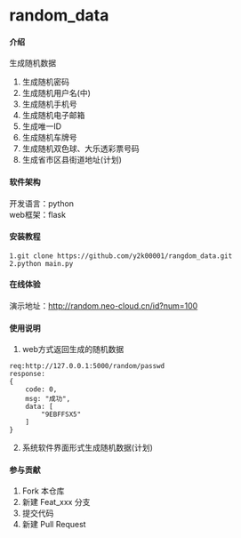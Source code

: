 # random_data

#### 介绍
生成随机数据
1. 生成随机密码
2. 生成随机用户名(中)
3. 生成随机手机号
4. 生成随机电子邮箱
5. 生成唯一ID
6. 生成随机车牌号
7. 生成随机双色球、大乐透彩票号码
8. 生成省市区县街道地址(计划)
#### 软件架构
开发语言：python  
web框架：flask

#### 安装教程

```
1.git clone https://github.com/y2k00001/rangdom_data.git
2.python main.py
```
#### 在线体验
演示地址：http://random.neo-cloud.cn/id?num=100

#### 使用说明

1. web方式返回生成的随机数据
~~~
req:http://127.0.0.1:5000/random/passwd
response: 
{
    code: 0,
    msg: "成功",
    data: [
        "9EBFFSX5"
    ]
}
~~~
2. 系统软件界面形式生成随机数据(计划)


#### 参与贡献

1.  Fork 本仓库
2.  新建 Feat_xxx 分支
3.  提交代码
4.  新建 Pull Request


